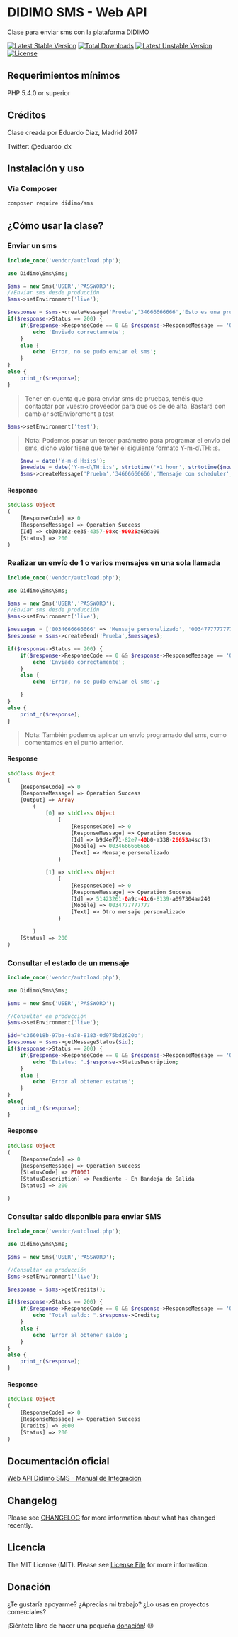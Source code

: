 DIDIMO SMS - Web API
=========================

Clase para enviar sms con la plataforma DIDIMO

[![Latest Stable Version](https://poser.pugx.org/didimo/sms/v/stable)](https://packagist.org/packages/didimo/sms)
[![Total Downloads](https://poser.pugx.org/didimo/sms/downloads)](https://packagist.org/packages/didimo/sms)
[![Latest Unstable Version](https://poser.pugx.org/didimo/sms/v/unstable)](https://packagist.org/packages/didimo/sms)
[![License](https://poser.pugx.org/didimo/sms/license)](https://packagist.org/packages/didimo/sms)

## Requerimientos mínimos

PHP 5.4.0 or superior

## Créditos

Clase creada por Eduardo Díaz, Madrid 2017

Twitter: @eduardo_dx


## Instalación y uso

### Vía Composer
```bash
composer require didimo/sms
```

## ¿Cómo usar la clase?

### Enviar un sms

```php
include_once('vendor/autoload.php');

use Didimo\Sms\Sms;

$sms = new Sms('USER','PASSWORD');
//Enviar sms desde producción
$sms->setEnvironment('live');

$response = $sms->createMessage('Prueba','34666666666','Esto es una prueba');
if($response->Status == 200) {
    if($response->ResponseCode == 0 && $response->ResponseMessage == 'Operation Success') {
        echo 'Enviado correctamnete';
    }
    else {
        echo 'Error, no se pudo enviar el sms';
    }
}
else {
    print_r($response);
}

```
> Tener en cuenta que para enviar sms de pruebas, tenéis que contactar por vuestro proveedor para que os de de alta. Bastará con cambiar setEnviorement a test

```php
$sms->setEnvironment('test');
```

> Nota: Podemos pasar un tercer parámetro para programar el envío del sms, dicho valor tiene que tener el siguiente formato Y-m-d\TH:i:s.

```php
    $now = date('Y-m-d H:i:s');
    $newdate = date('Y-m-d\TH:i:s', strtotime('+1 hour', strtotime($now)));
    $sms->createMessage('Prueba','34666666666','Mensaje con scheduler',$newdate);
```


#### Response

```php
stdClass Object
(
    [ResponseCode] => 0
    [ResponseMessage] => Operation Success
    [Id] => cb303162-ee35-4357-98xc-90025a69da00
    [Status] => 200
)
```


### Realizar un envío de 1 o varios mensajes en una sola llamada

```php
include_once('vendor/autoload.php');

use Didimo\Sms\Sms;

$sms = new Sms('USER','PASSWORD');
//Enviar sms desde producción
$sms->setEnvironment('live');

$messages = ['0034666666666' => 'Mensaje personalizado', '0034777777777' => 'Otro mensaje personalizado'];
$response = $sms->createSend('Prueba',$messages);

if($response->Status == 200) {
    if($response->ResponseCode == 0 && $response->ResponseMessage == 'Operation Success') {
        echo 'Enviado correctamente';
    }
    else {
        echo 'Error, no se pudo enviar el sms'.;

    }
}
else {
    print_r($response);
}

```

> Nota: También podemos aplicar un envío programado del sms, como comentamos en el punto anterior.

#### Response

```php
stdClass Object
(
    [ResponseCode] => 0
    [ResponseMessage] => Operation Success
    [Output] => Array
        (
            [0] => stdClass Object
                (
                    [ResponseCode] => 0
                    [ResponseMessage] => Operation Success
                    [Id] => b9d4e771-82e7-40b0-a338-26653a4scf3h
                    [Mobile] => 0034666666666
                    [Text] => Mensaje personalizado
                )

            [1] => stdClass Object
                (
                    [ResponseCode] => 0
                    [ResponseMessage] => Operation Success
                    [Id] => 51423261-0a9c-41c6-8139-a097304aa240
                    [Mobile] => 0034777777777
                    [Text] => Otro mensaje personalizado
                )

        )
    [Status] => 200
)

```

### Consultar el estado de un mensaje
```php
include_once('vendor/autoload.php');

use Didimo\Sms\Sms;

$sms = new Sms('USER','PASSWORD');

//Consultar en producción
$sms->setEnvironment('live');

$id='c366018b-97ba-4a78-8183-0d975bd2620b';
$response = $sms->getMessageStatus($id);
if($response->Status == 200) {
    if($response->ResponseCode == 0 && $response->ResponseMessage == 'Operation Success') {
        echo "Estatus: ".$response->StatusDescription;
    }
    else {
        echo 'Error al obtener estatus';
    }
}
else{
    print_r($response);
}


```

#### Response
```php
stdClass Object
(
    [ResponseCode] => 0
    [ResponseMessage] => Operation Success
    [StatusCode] => PT0001
    [StatusDescription] => Pendiente - En Bandeja de Salida
    [Status] => 200

)

```


### Consultar saldo disponible para enviar SMS

```php
include_once('vendor/autoload.php');

use Didimo\Sms\Sms;

$sms = new Sms('USER','PASSWORD');

//Consultar en producción
$sms->setEnvironment('live');

$response = $sms->getCredits();

if($response->Status == 200) {
    if($response->ResponseCode == 0 && $response->ResponseMessage == 'Operation Success') {
        echo "Total saldo: ".$response->Credits;
    }
    else {
        echo 'Error al obtener saldo';
    }
}
else {
    print_r($response);
}

```

#### Response
```php
stdClass Object
(
    [ResponseCode] => 0
    [ResponseMessage] => Operation Success
    [Credits] => 8000
    [Status] => 200
)

```
## Documentación oficial
[Web API Didimo SMS - Manual de Integracion](https://goo.gl/j0yKRP)


## Changelog

Please see [CHANGELOG](CHANGELOG.md) for more information about what has changed recently.

## Licencia

The MIT License (MIT). Please see [License File](LICENSE.md) for more information.

## Donación

¿Te gustaría apoyarme?
¿Aprecias mi trabajo?
¿Lo usas en proyectos comerciales?

¡Siéntete libre de hacer una pequeña [donación](https://www.paypal.com/cgi-bin/webscr?cmd=_donations&business=ssh%2eeduardo%40gmail%2ecom&lc=ES&currency_code=EUR&bn=PP%2dDonationsBF%3abtn_donate_LG%2egif%3aNonHosted)! :wink:
